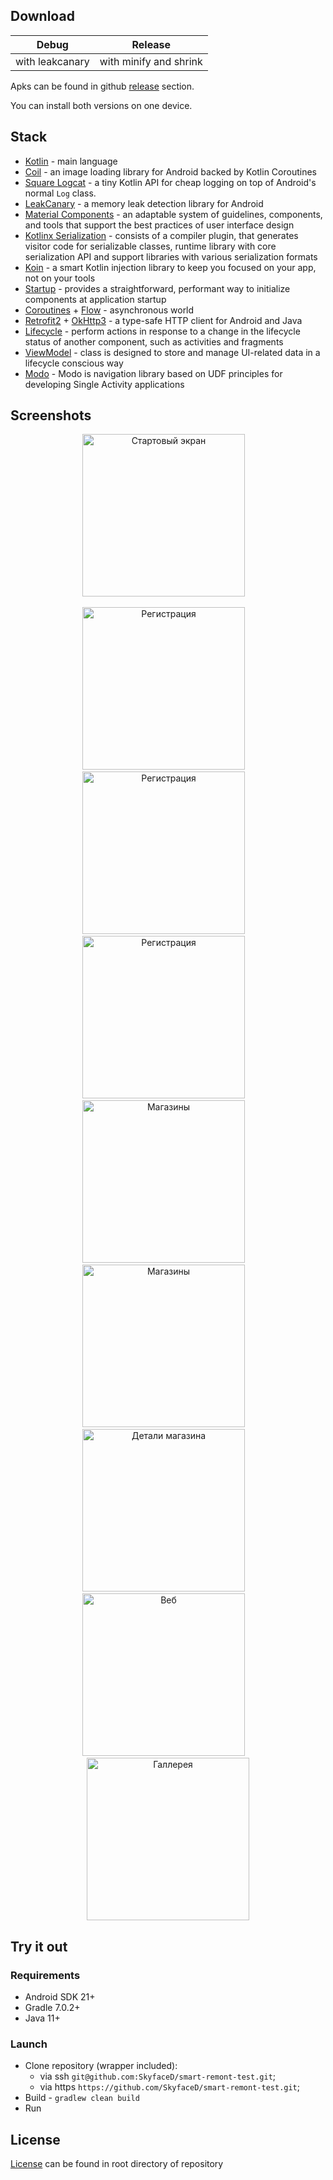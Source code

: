 ## Download

Debug|Release
---|---
with leakcanary|with minify and shrink

Apks can be found in github [release](https://github.com/SkyfaceD/kpm-test/releases/) section.

You can install both versions on one device.

## Stack

- [Kotlin](https://kotlinlang.org/) - main language
- [Coil](https://github.com/coil-kt/coil) - an image loading library for Android backed by Kotlin
  Coroutines
- [Square Logcat](https://github.com/square/logcat) - a tiny Kotlin API for cheap logging on top of Android's normal `Log` class.
- [LeakCanary](https://github.com/square/leakcanary) - a memory leak detection library for Android
- [Material Components](https://material.io/) - an adaptable system of guidelines, components, and
  tools that support the best practices of user interface design
- [Kotlinx Serialization](https://github.com/Kotlin/kotlinx.serialization) - consists of a compiler
  plugin, that generates visitor code for serializable classes, runtime library with core
  serialization API and support libraries with various serialization formats
- [Koin](https://insert-koin.io/) - a smart Kotlin injection library to keep you focused on your
  app, not on your tools
- [Startup](https://developer.android.com/topic/libraries/app-startup) - provides a straightforward,
  performant way to initialize components at application startup
- [Coroutines](https://github.com/Kotlin/kotlinx.coroutines) + [Flow](https://developer.android.com/kotlin/flow) - asynchronous world
- [Retrofit2](https://github.com/square/retrofit) + [OkHttp3](https://github.com/square/okhttp) - a
  type-safe HTTP client for Android and Java
- [Lifecycle](https://developer.android.com/jetpack/androidx/releases/lifecycle) - perform actions
  in response to a change in the lifecycle status of another component, such as activities and
  fragments
- [ViewModel](https://developer.android.com/topic/libraries/architecture/viewmodel) - class is
  designed to store and manage UI-related data in a lifecycle conscious way
- [Modo](https://github.com/terrakok/Modo) - Modo is navigation library based on UDF principles for developing Single Activity applications

## Screenshots

<p align="center">
<img src="/.screenshots/start.png"  width="260" title="Стартовый экран">&emsp;
</p>
<p align="center">
<img src="/.screenshots/sign-in-one.png" width="260" title="Регистрация">&emsp;<img src="/.screenshots/sign-in-two.png" width="260" title="Регистрация">&emsp;<img src="/.screenshots/sign-in-three.png" width="260" title="Регистрация">&emsp;<img src="/.screenshots/shop-one.png" width="260" title="Магазины">&emsp;<img src="/.screenshots/shop-two.png" width="260" title="Магазины">&emsp;<img src="/.screenshots/details-one.png" width="260" title="Детали магазина">&emsp;<img src="/.screenshots/web.png" width="260" title="Веб">&emsp;<img src="/.screenshots/gallery.png" width="260" title="Галлерея">
</p>

## Try it out

### Requirements

- Android SDK 21+
- Gradle 7.0.2+
- Java 11+

### Launch

- Clone repository (wrapper included):
    - via ssh `git@github.com:SkyfaceD/smart-remont-test.git`;
    - via https `https://github.com/SkyfaceD/smart-remont-test.git`;
- Build - `gradlew clean build`
- Run

## License

[License](https://github.com/SkyfaceD/smart-remont-test/blob/main/LICENSE) can be found in root directory of
repository
